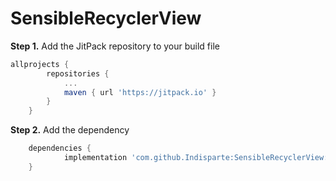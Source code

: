 # SensibleRecyclerView
**Step 1.** Add the JitPack repository to your build file

```gradle
allprojects {
		repositories {
			...
			maven { url 'https://jitpack.io' }
		}
	}
```

**Step 2.** Add the dependency

```gradle
	dependencies {
	        implementation 'com.github.Indisparte:SensibleRecyclerView:Tag'
	}
```
